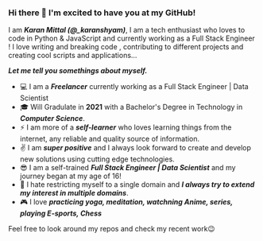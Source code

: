 ### Hi there 👋 I'm excited to have you at my GitHub!

I am ***Karan Mittal (@_karanshyam)***, I am a tech enthusiast who loves to code in Python & JavaScript and currently working as a Full Stack Engineer !
I love writing and breaking code , contributing to different projects and creating cool scripts and applications...

***Let me tell you somethings about myself.***
 - :computer: I am a ***Freelancer*** currently working as a Full Stack Engineer | Data Scientist 
 - :mortar_board: Will Gradulate in **2021** with a Bachelor's Degree in Technology in ***Computer Science***.
 - :zap: I am more of a ***self-learner*** who loves learning things from the internet, any reliable and quality source of information.
 - :v:  I am ***super positive*** and I always look forward to create and develop new solutions using cutting edge technologies.
 - :sunglasses: I am a self-trained ***Full Stack Engineer | Data Scientist*** and my journey began at my age of 16!
 - :open_hands: I hate restricting myself to a single domain and ***I always try to extend my interest in multiple domains***.
 - :video_game: I love ***practicing yoga, meditation, watchning Anime, series, playing E-sports, Chess***
 
  
  Feel free to look around my repos and check my recent work😉

 
